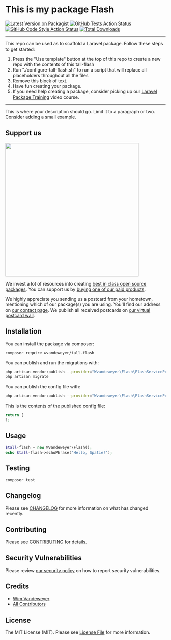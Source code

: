 # This is my package Flash

[![Latest Version on Packagist](https://img.shields.io/packagist/v/wvandeweyer/tall-flash.svg?style=flat-square)](https://packagist.org/packages/wvandeweyer/tall-flash)
[![GitHub Tests Action Status](https://img.shields.io/github/workflow/status/wvandeweyer/tall-flash/run-tests?label=tests)](https://github.com/wvandeweyer/tall-flash/actions?query=workflow%3Arun-tests+branch%3Amain)
[![GitHub Code Style Action Status](https://img.shields.io/github/workflow/status/wvandeweyer/tall-flash/Check%20&%20fix%20styling?label=code%20style)](https://github.com/wvandeweyer/tall-flash/actions?query=workflow%3A"Check+%26+fix+styling"+branch%3Amain)
[![Total Downloads](https://img.shields.io/packagist/dt/wvandeweyer/tall-flash.svg?style=flat-square)](https://packagist.org/packages/wvandeweyer/tall-flash)

---
This repo can be used as to scaffold a Laravel package. Follow these steps to get started:

1. Press the "Use template" button at the top of this repo to create a new repo with the contents of this tall-flash
2. Run "./configure-tall-flash.sh" to run a script that will replace all placeholders throughout all the files
3. Remove this block of text.
4. Have fun creating your package.
5. If you need help creating a package, consider picking up our <a href="https://laravelpackage.training">Laravel Package Training</a> video course.
---

This is where your description should go. Limit it to a paragraph or two. Consider adding a small example.

## Support us

[<img src="https://github-ads.s3.eu-central-1.amazonaws.com/tall-flash.jpg?t=1" width="419px" />](https://spatie.be/github-ad-click/tall-flash)

We invest a lot of resources into creating [best in class open source packages](https://spatie.be/open-source). You can support us by [buying one of our paid products](https://spatie.be/open-source/support-us).

We highly appreciate you sending us a postcard from your hometown, mentioning which of our package(s) you are using. You'll find our address on [our contact page](https://spatie.be/about-us). We publish all received postcards on [our virtual postcard wall](https://spatie.be/open-source/postcards).

## Installation

You can install the package via composer:

```bash
composer require wvandeweyer/tall-flash
```

You can publish and run the migrations with:

```bash
php artisan vendor:publish --provider="Wvandeweyer\Flash\FlashServiceProvider" --tag="tall-flash-migrations"
php artisan migrate
```

You can publish the config file with:
```bash
php artisan vendor:publish --provider="Wvandeweyer\Flash\FlashServiceProvider" --tag="tall-flash-config"
```

This is the contents of the published config file:

```php
return [
];
```

## Usage

```php
$tall-flash = new Wvandeweyer\Flash();
echo $tall-flash->echoPhrase('Hello, Spatie!');
```

## Testing

```bash
composer test
```

## Changelog

Please see [CHANGELOG](CHANGELOG.md) for more information on what has changed recently.

## Contributing

Please see [CONTRIBUTING](.github/CONTRIBUTING.md) for details.

## Security Vulnerabilities

Please review [our security policy](../../security/policy) on how to report security vulnerabilities.

## Credits

- [Wim Vandeweyer](https://github.com/wvandeweyer)
- [All Contributors](../../contributors)

## License

The MIT License (MIT). Please see [License File](LICENSE.md) for more information.
